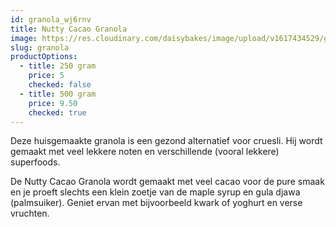 ```yaml
---
id: granola_wj6rnv
title: Nutty Cacao Granola
image: https://res.cloudinary.com/daisybakes/image/upload/v1617434529/granola_wj6rnv.jpg
slug: granola
productOptions:
  - title: 250 gram
    price: 5
    checked: false
  - title: 500 gram
    price: 9.50
    checked: true
---
```


Deze huisgemaakte granola is een gezond alternatief voor cruesli. Hij wordt gemaakt met veel lekkere noten en verschillende (vooral lekkere) superfoods.

De Nutty Cacao Granola wordt gemaakt met veel cacao voor de pure smaak en je proeft slechts een klein zoetje van de maple syrup en gula djawa (palmsuiker). Geniet ervan met bijvoorbeeld kwark of yoghurt en verse vruchten.
